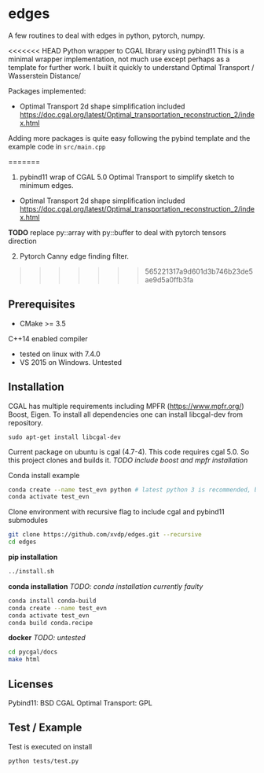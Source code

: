 # edges
A few routines to deal with edges in python, pytorch, numpy.

<<<<<<< HEAD
Python wrapper to CGAL library using pybind11
This is a minimal wrapper implementation, not much use except perhaps as a template for further work.
I built it quickly to understand Optimal Transport / Wasserstein Distance/

Packages implemented:
* Optimal Transport 2d shape simplification included https://doc.cgal.org/latest/Optimal_transportation_reconstruction_2/index.html

Adding more packages is quite easy following the pybind template and the example code in 
`src/main.cpp`

=======
1. pybind11 wrap of CGAL 5.0 Optimal Transport to simplify sketch to minimum edges.
* Optimal Transport 2d shape simplification included https://doc.cgal.org/latest/Optimal_transportation_reconstruction_2/index.html

**TODO** replace py::array with py::buffer to deal with pytorch tensors direction

2. Pytorch Canny edge finding filter.
>>>>>>> 565221317a9d601d3b746b23de5ae9d5a0ffb3fa

## Prerequisites
* CMake >= 3.5

C++14 enabled compiler
* tested on linux with 7.4.0
* VS 2015 on Windows. Untested

## Installation

CGAL has multiple requirements including MPFR (https://www.mpfr.org/) Boost, Eigen.
To install all dependencies one can install libcgal-dev from repository.
``` 
sudo apt-get install libcgal-dev
```
Current package on ubuntu is cgal (4.7-4). This code requires cgal 5.0. So this project clones and builds it.
*TODO include boost and mpfr installation*

Conda install example
```bash
conda create --name test_evn python # latest python 3 is recommended, but should work with 2.7
conda activate test_evn
```

Clone environment with recursive flag to include cgal and pybind11 submodules
```bash
git clone https://github.com/xvdp/edges.git --recursive
cd edges
```

**pip installation**
```bash
../install.sh
```

**conda installation**
*TODO: conda installation currently faulty*

```bash
conda install conda-build
conda create --name test_evn
conda activate test_evn
conda build conda.recipe
```

**docker**
*TODO: untested*

```bash
cd pycgal/docs
make html
```

## Licenses

Pybind11: BSD
CGAL Optimal Transport: GPL

## Test / Example
Test is executed on install
```bash
python tests/test.py
```


